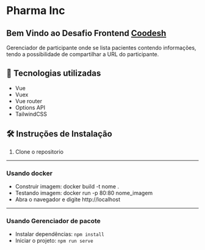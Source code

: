 # Pharma Inc

## Bem Vindo ao Desafio Frontend <a href="https://coodesh.com/">Coodesh</a>

Gerenciador de participante onde se lista pacientes contendo informações, tendo a possibilidade de compartilhar a URL do participante.

## 🧠 Tecnologias utilizadas

- Vue
- Vuex
- Vue router
- Options API
- TailwindCSS


## 🛠 Instruções de Instalação

1. Clone o repositorio

----
### Usando docker

- Construir imagem: docker build -t nome .
- Testando imagem: docker run -p 80:80 nome_imagem
- Abra o navegador e digite http://localhost
----
### Usando Gerenciador de pacote

- Instalar dependências: `npm install`
- Iniciar o projeto: `npm run serve`